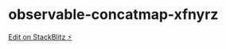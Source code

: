 # observable-concatmap-xfnyrz

[Edit on StackBlitz ⚡️](https://stackblitz.com/edit/observable-concatmap-xfnyrz)